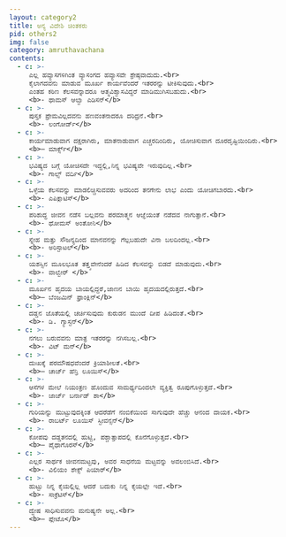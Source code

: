 ```yaml
---
layout: category2
title: ಅನ್ಯ ವಿದೇಶಿ ಚಿಂತಕರು
pid: others2
img: false
category: amruthavachana
contents:
  - c: >- 
     ಎಲ್ಲ ಹವ್ಯಾಸಗಳಿಗಿಂತ ವ್ಯಾಸಂಗದ ಹವ್ಯಾಸವೇ ಶ್ರೇಷ್ಠವಾದುದು.<br>
     ಕೈಲಾಗದವನು ಮಾಡುವ ಮೂರ್ಖ ಕಾರ್ಯವೆಂದರೆ ಇತರರನ್ನು ಟೀಕಿಸುವುದು.<br>
     ಎಂತಹ ಕಠಿಣ ಕೆಲಸವನ್ನಾದರೂ ಆತ್ಮವಿಶ್ವಾಸವಿದ್ದರೆ ಮಾಡಿಮುಗಿಸಬಹುದು.<br>
     <b>- ಥಾಮಸ್ ಆಲ್ವಾ ಎಡಿಸನ್</b>
  - c: >- 
     ಪುಸ್ತಕ ಪ್ರೇಮವಿಲ್ಲದವನು ಹಣವಂತನಾದರೂ ದರಿದ್ರನೆ.<br>
     <b>- ಲಂಗೋರ್ಡ್</b>
  - c: >- 
     ಕಾರ್ಯಮಾಡುವಾಗ ದಕ್ಷರಾಗಿರು, ಮಾತನಾಡುವಾಗ ಎಚ್ಚರದಿಂದಿರು, ಯೋಚಿಸುವಾಗ ದೂರದೃಷ್ಟಿಯಿಂದಿರು.<br>
     <b>– ಮಾರ್ಕ್ಸ್</b>
  - c: >- 
     ಭವಿಷ್ಯದ ಬಗ್ಗೆ ಯೋಚಿಸದೇ ಇದ್ದಲ್ಲಿ,ನಿನ್ನ ಭವಿಷ್ಯವೇ ಇರುವುದಿಲ್ಲ.<br>
     <b>- ಗಾಲ್ಸ್ ವರ್ದಿ</b>
  - c: >- 
     ಒಳ್ಳೆಯ ಕೆಲಸವನ್ನು ಮಾಡಲಿಚ್ಚಿಸುವವರು ಅದರಿಂದ ತನಗೇನು ಲಾಭ ಎಂದು ಯೋಚಿಗಬಾರದು.<br>
     <b>- ಎಪಿಕ್ಲಾಟಿಸ್</b>
  - c: >- 
     ಪರಿಶುದ್ಧ ಜೀವನ ನಡೆಸ ಬಲ್ಲವನು ಪರಮಾತ್ಮನ ಆಜ್ಞೆಯಂತೆ ನಡೆದವ ನಾಗುತ್ತಾನೆ.<br>
     <b>- ಥೋಮಸ್ ಅಂತೋನಿ</b>
  - c: >- 
     ಸ್ನೇಹ ಮತ್ತು ಸೌಜನ್ಯದಿಂದ ಮಾನವನನ್ನು ಗೆಲ್ಲಬಹುದೇ ವಿನಾ ಬಲದಿಂದಲ್ಲ.<br>
     <b>- ಅರಿಸ್ಟಾಟಲ್</b>
  - c: >- 
     ಯಶಸ್ಸಿನ ಮೂಲಭೂತ ತತ್ತ್ವವೇನೆಂದರೆ ಹಿಡಿದ ಕೆಲಸವನ್ನು ಬಿಡದೆ ಮಾಡುವುದು.<br>
     <b>- ವಾಲ್ವೇರ್ </b>
  - c: >- 
     ಮೂರ್ಖನ ಹೃದಯ ಬಾಯಲ್ಲಿದ್ದರೆ,ಜಾಣನ ಬಾಯಿ ಹೃದಯದಲ್ಲಿರುತ್ತದೆ.<br>
     <b>– ಬೆಂಜಮಿನ್ ಫ್ರಾಂಕ್ಲಿನ್</b>
  - c: >- 
     ದಡ್ಡನ ಜೊತೆಯಲ್ಲಿ ಚರ್ಚಿಸುವುದು ಕುರುಡನ ಮುಂದೆ ದೀಪ ಹಿಡಿದಂತೆ.<br>
     <b>- ಡಿ. ಗ್ಯಾಸ್ಟನ್</b>
  - c: >- 
     ನಗಲು ಬರುವವನು ಮಾತ್ರ ಇತರರನ್ನು ನಗಿಸಬಲ್ಲ.<br>
     <b>- ವಿಟ್ ಮನ್</b>
  - c: >- 
     ದುಃಖಕ್ಕೆ ಪರಮೌಷಧವೆಂದರೆ ಕ್ರಿಯಾಶೀಲತೆ.<br>
     <b>– ಚಾರ್ಜ್ ಹೆನ್ರಿ ಲೂಯಿಸ್</b>
  - c: >- 
     ಆಸೆಗಳ ಮೇಲೆ ನಿಯಂತ್ರಣ ಹೊಂದುವ ಸಾಮರ್ಥ್ಯದಿಂದಲೇ ವ್ಯಕ್ತಿತ್ವ ರೂಪುಗೊಳ್ಳುತ್ತದೆ.<br>
     <b>- ಜಾರ್ಜ್ ಬರ್ನಾಡ್ ಶಾ</b>
  - c: >- 
     ಗುರಿಯನ್ನು ಮುಟ್ಟುವುದಕ್ಕಿಂತ ಆದರೆಡೆಗೆ ನಂಬಿಕೆಯಿಂದ ಸಾಗುವುದೇ ಹೆಚ್ಚು ಆನಂದ ದಾಯಕ.<br>
     <b>- ರಾಬರ್ಟ್ ಲೂಯಿಸ್ ಸ್ಟೀವನ್ಸನ್</b>
  - c: >- 
     ಕೋಪವು ದಡ್ಡತನದಲ್ಲಿ ಹುಟ್ಟಿ, ಪಶ್ಚಾತ್ತಾಪದಲ್ಲಿ ಕೊನೆಗೊಳ್ಳುತ್ತದೆ.<br>
     <b>– ಪೈಥಾಗೊರಸ್</b>
  - c: >- 
     ಎಲ್ಲರ ಸಾರ್ಥಕ ಜೀವನಮಟ್ಟವು, ಅವರ ಸಾಧನೆಯ ಮಟ್ಟವನ್ನು ಅವಲಂಬಿಸಿದೆ.<br>
     <b>- ವಿಲಿಯಂ ಶೇಕ್ಸ್ ಪಿಯಾರ್</b>
  - c: >- 
     ಹುಟ್ಟು ನಿನ್ನ ಕೈಯಲ್ಲಿಲ್ಲ ಆದರೆ ಬದುಕು ನಿನ್ನ ಕೈಯಲ್ಲೇ ಇದೆ.<br>
     <b>- ಸಾಕ್ರೆಟಿಸ್</b>
  - c: >- 
     ದ್ವೇಷ ಸಾಧಿಸುವವನು ಮನುಷ್ಯನೇ ಅಲ್ಲ.<br>
     <b>– ಪ್ಲೇಟೊ</b>
---
```

